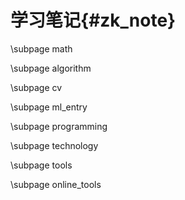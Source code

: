 学习笔记{#zk_note}
================

\subpage math

\subpage algorithm

\subpage cv

\subpage ml_entry

\subpage programming

\subpage technology

\subpage tools

\subpage online_tools
